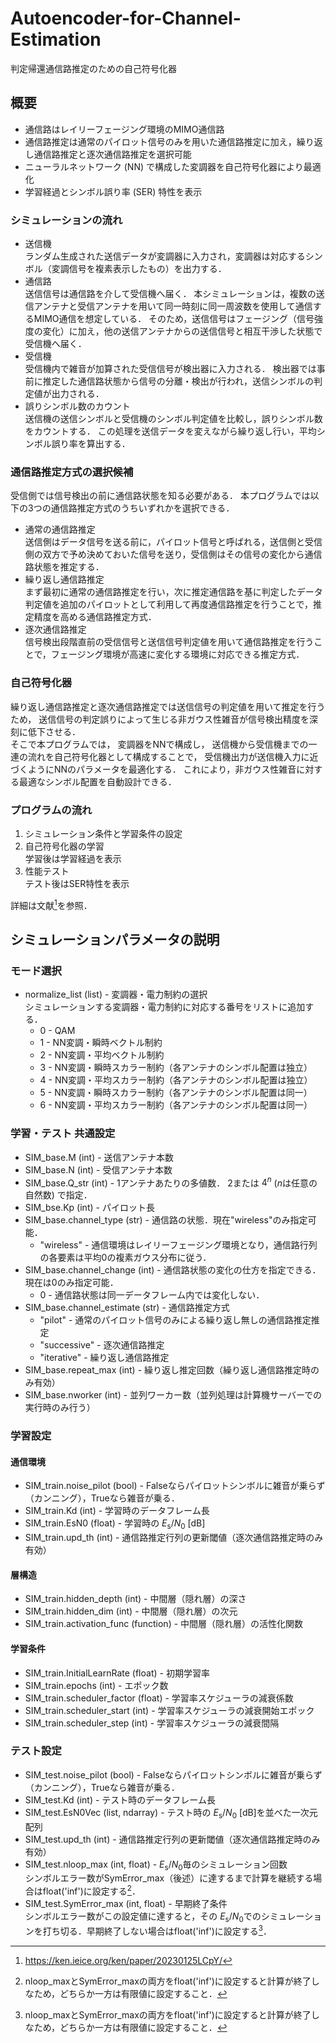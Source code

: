 # Autoencoder-for-Channel-Estimation

判定帰還通信路推定のための自己符号化器

## 概要
- 通信路はレイリーフェージング環境のMIMO通信路
- 通信路推定は通常のパイロット信号のみを用いた通信路推定に加え，繰り返し通信路推定と逐次通信路推定を選択可能
- ニューラルネットワーク (NN) で構成した変調器を自己符号化器により最適化
- 学習経過とシンボル誤り率 (SER) 特性を表示

### シミュレーションの流れ
- 送信機 <br>
  ランダム生成された送信データが変調器に入力され，変調器は対応するシンボル（変調信号を複素表示したもの）を出力する．
- 通信路 <br>
  送信信号は通信路を介して受信機へ届く．
  本シミュレーションは，複数の送信アンテナと受信アンテナを用いて同一時刻に同一周波数を使用して通信するMIMO通信を想定している．
  そのため，送信信号はフェージング（信号強度の変化）に加え，他の送信アンテナからの送信信号と相互干渉した状態で受信機へ届く．
- 受信機 <br>
  受信機内で雑音が加算された受信信号が検出器に入力される．
  検出器では事前に推定した通信路状態から信号の分離・検出が行われ，送信シンボルの判定値が出力される．
- 誤りシンボル数のカウント <br>
  送信機の送信シンボルと受信機のシンボル判定値を比較し，誤りシンボル数をカウントする．
  この処理を送信データを変えながら繰り返し行い，平均シンボル誤り率を算出する．

### 通信路推定方式の選択候補
受信側では信号検出の前に通信路状態を知る必要がある．
本プログラムでは以下の3つの通信路推定方式のうちいずれかを選択できる．
- 通常の通信路推定 <br> 
  送信側はデータ信号を送る前に，パイロット信号と呼ばれる，送信側と受信側の双方で予め決めておいた信号を送り，受信側はその信号の変化から通信路状態を推定する．
- 繰り返し通信路推定 <br> 
  まず最初に通常の通信路推定を行い，次に推定通信路を基に判定したデータ判定値を追加のパイロットとして利用して再度通信路推定を行うことで，推定精度を高める通信路推定方式．
- 逐次通信路推定 <br> 
  信号検出段階直前の受信信号と送信信号判定値を用いて通信路推定を行うことで，フェージング環境が高速に変化する環境に対応できる推定方式．

### 自己符号化器
繰り返し通信路推定と逐次通信路推定では送信信号の判定値を用いて推定を行うため，
送信信号の判定誤りによって生じる非ガウス性雑音が信号検出精度を深刻に低下させる．
<br>
そこで本プログラムでは，
変調器をNNで構成し，
送信機から受信機までの一連の流れを自己符号化器として構成することで，
受信機出力が送信機入力に近づくようにNNのパラメータを最適化する．
これにより，非ガウス性雑音に対する最適なシンボル配置を自動設計できる．

### プログラムの流れ
1. シミュレーション条件と学習条件の設定
2. 自己符号化器の学習 <br> 学習後は学習経過を表示
4. 性能テスト <br> テスト後はSER特性を表示

詳細は文献[^MyPaper]を参照．


## シミュレーションパラメータの説明

### モード選択
- normalize_list (list) - 変調器・電力制約の選択 <br>
  シミュレーションする変調器・電力制約に対応する番号をリストに追加する．
  - 0 - QAM
  - 1 - NN変調・瞬時ベクトル制約
  - 2 - NN変調・平均ベクトル制約
  - 3 - NN変調・瞬時スカラー制約（各アンテナのシンボル配置は独立）
  - 4 - NN変調・平均スカラー制約（各アンテナのシンボル配置は独立）
  - 5 - NN変調・瞬時スカラー制約（各アンテナのシンボル配置は同一）
  - 6 - NN変調・平均スカラー制約（各アンテナのシンボル配置は同一）

### 学習・テスト 共通設定
- SIM_base.M (int) - 送信アンテナ本数
- SIM_base.N (int) - 受信アンテナ本数
- SIM_base.Q_str (int) - 1アンテナあたりの多値数． $2$または $4^n$ ($n$は任意の自然数) で指定．
- SIM_bse.Kp (int) - パイロット長
- SIM_base.channel_type (str) - 通信路の状態．現在"wireless"のみ指定可能．
  - "wireless" - 通信環境はレイリーフェージング環境となり，通信路行列の各要素は平均0の複素ガウス分布に従う．
- SIM_base.channel_change (int) - 通信路状態の変化の仕方を指定できる．現在は0のみ指定可能．
  - 0 - 通信路状態は同一データフレーム内では変化しない．
- SIM_base.channel_estimate (str) - 通信路推定方式 <br>
  - "pilot" - 通常のパイロット信号のみによる繰り返し無しの通信路推定推定
  - "successive" - 逐次通信路推定
  - "iterative" - 繰り返し通信路推定
- SIM_base.repeat_max (int) - 繰り返し推定回数（繰り返し通信路推定時のみ有効）
- SIM_base.nworker (int) - 並列ワーカー数（並列処理は計算機サーバーでの実行時のみ行う）

### 学習設定
#### 通信環境
- SIM_train.noise_pilot (bool) - Falseならパイロットシンボルに雑音が乗らず（カンニング），Trueなら雑音が乗る．
- SIM_train.Kd (int) - 学習時のデータフレーム長
- SIM_train.EsN0 (float) - 学習時の $E_\mathrm{s} / N_0 \ [\mathrm{dB}]$
- SIM_train.upd_th (int) - 通信路推定行列の更新閾値（逐次通信路推定時のみ有効）
#### 層構造
- SIM_train.hidden_depth (int) - 中間層（隠れ層）の深さ
- SIM_train.hidden_dim (int) - 中間層（隠れ層）の次元
- SIM_train.activation_func (function) - 中間層（隠れ層）の活性化関数
#### 学習条件
- SIM_train.InitialLearnRate (float) - 初期学習率
- SIM_train.epochs (int) - エポック数
- SIM_train.scheduler_factor (float) - 学習率スケジューラの減衰係数
- SIM_train.scheduler_start (int) - 学習率スケジューラの減衰開始エポック
- SIM_train.scheduler_step (int) - 学習率スケジューラの減衰間隔

### テスト設定
- SIM_test.noise_pilot (bool) - Falseならパイロットシンボルに雑音が乗らず（カンニング），Trueなら雑音が乗る．
- SIM_test.Kd (int) - テスト時のデータフレーム長
- SIM_test.EsN0Vec (list, ndarray) - テスト時の $E_\mathrm{s} / N_0 \ [\mathrm{dB}]$を並べた一次元配列
- SIM_test.upd_th (int) - 通信路推定行列の更新閾値（逐次通信路推定時のみ有効）
- SIM_test.nloop_max (int, float) - $E_\mathrm{s}/N_0$毎のシミュレーション回数 <br> 
  シンボルエラー数がSymError_max（後述）に達するまで計算を継続する場合はfloat('inf')に設定する[^NotInf]．
- SIM_test.SymError_max (int, float) - 早期終了条件 <br> 
  シンボルエラー数がこの設定値に達すると，その $E_\mathrm{s} / N_0$でのシミュレーションを打ち切る．早期終了しない場合はfloat('inf')に設定する[^NotInf]．

[^MyPaper]: https://ken.ieice.org/ken/paper/20230125LCpY/
[^NotInf]: nloop_maxとSymError_maxの両方をfloat('inf')に設定すると計算が終了しなため，どちらか一方は有限値に設定すること．
